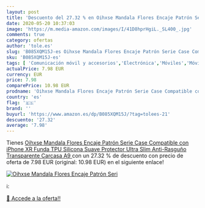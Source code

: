 ```yaml
---
layout: post
title: 'Descuento del 27.32 % en Oihxse Mandala Flores Encaje Patrón Seri'
date: 2020-05-20 10:37:03
image: 'https://m.media-amazon.com/images/I/41D8hprHgiL._SL400_.jpg'
comments: true
category: ofertas
author: 'tole.es'
slug: 'B085XQM15J-es Oihxse Mandala Flores Encaje Patrón Serie Case Compatible...'
sku: 'B085XQM15J-es'
tags: [ 'Comunicación móvil y accesorios','Electrónica','Móviles','Móviles y smartphones libres','iphone', ]
actualPrice: 7.98 EUR
currency: EUR
price: 7.98
comparePrice: 10.98 EUR
prodname: 'Oihxse Mandala Flores Encaje Patrón Serie Case Compatible con iPhone XR Funda TPU Silicona Suave Protector Ultra Slim Anti-Rasguño Transparente Carcasa  A9 '
country: 'es'
flag: '🇪🇸'
brand: ''
buyurl: 'https://www.amazon.es/dp/B085XQM15J/?tag=tolees-21'
descuento: '27.32'
average: '7.98'
---
```


Tienes [Oihxse Mandala Flores Encaje Patrón Serie Case Compatible con iPhone XR Funda TPU Silicona Suave Protector Ultra Slim Anti-Rasguño Transparente Carcasa  A9 ](https://www.amazon.es/dp/B085XQM15J/?tag=tolees-21) con un 27.32 % de descuento con precio de oferta de 7.98 EUR (original: 10.98 EUR) en el siguiente enlace!

[![Oihxse Mandala Flores Encaje Patrón Seri](https://m.media-amazon.com/images/I/41D8hprHgiL._SL400_.jpg)](https://www.amazon.es/dp/B085XQM15J/?tag=tolees-21)

ℹ️:


[🛒 Accede a la oferta!!](https://www.amazon.es/dp/B085XQM15J/?tag=tolees-21)
